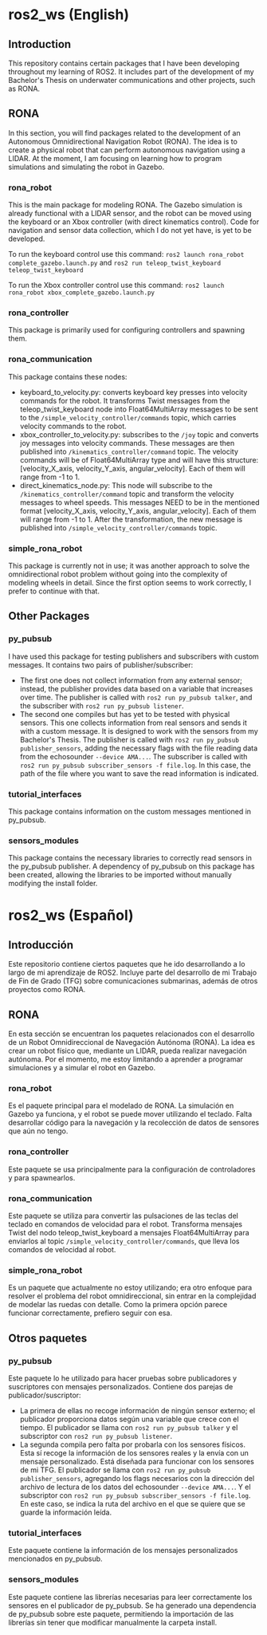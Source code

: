 # ros2_ws (English)

## Introduction
This repository contains certain packages that I have been developing throughout my learning of ROS2. It includes part of the development of my Bachelor's Thesis on underwater communications and other projects, such as RONA.

## RONA
In this section, you will find packages related to the development of an Autonomous Omnidirectional Navigation Robot (RONA). The idea is to create a physical robot that can perform autonomous navigation using a LIDAR. At the moment, I am focusing on learning how to program simulations and simulating the robot in Gazebo.

### rona_robot
This is the main package for modeling RONA. The Gazebo simulation is already functional with a LIDAR sensor, and the robot can be moved using the keyboard or an Xbox controller (with direct kinematics control). Code for navigation and sensor data collection, which I do not yet have, is yet to be developed.

To run the keyboard control use this command:
`ros2 launch rona_robot complete_gazebo.launch.py`
and
`ros2 run teleop_twist_keyboard teleop_twist_keyboard`

To run the Xbox controller control use this command:
`ros2 launch rona_robot xbox_complete_gazebo.launch.py`

### rona_controller
This package is primarily used for configuring controllers and spawning them.

### rona_communication
This package contains these nodes: 
- keyboard_to_velocity.py: converts keyboard key presses into velocity commands for the robot. It transforms Twist messages from the teleop_twist_keyboard node into Float64MultiArray messages to be sent to the `/simple_velocity_controller/commands` topic, which carries velocity commands to the robot.
- xbox_controller_to_velocity.py: subscribes to the `/joy` topic and converts joy messages into velocity commands. These messages are then published into `/kinematics_controller/command` topic. The velocity commands will be of Float64MultiArray type and will have this structure: [velocity_X_axis, velocity_Y_axis, angular_velocity]. Each of them will range from -1 to 1.
- direct_kinematics_node.py: This node will subscribe to the `/kinematics_controller/command` topic and transform the velocity messages to wheel speeds. This messages NEED to be in the mentioned format [velocity_X_axis, velocity_Y_axis, angular_velocity]. Each of them will range from -1 to 1. After the transformation, the new message is published into `/simple_velocity_controller/commands` topic.

### simple_rona_robot
This package is currently not in use; it was another approach to solve the omnidirectional robot problem without going into the complexity of modeling wheels in detail. Since the first option seems to work correctly, I prefer to continue with that.

## Other Packages

### py_pubsub
I have used this package for testing publishers and subscribers with custom messages. It contains two pairs of publisher/subscriber:
- The first one does not collect information from any external sensor; instead, the publisher provides data based on a variable that increases over time. The publisher is called with `ros2 run py_pubsub talker`, and the subscriber with `ros2 run py_pubsub listener`.
- The second one compiles but has yet to be tested with physical sensors. This one collects information from real sensors and sends it with a custom message. It is designed to work with the sensors from my Bachelor's Thesis. The publisher is called with `ros2 run py_pubsub publisher_sensors`, adding the necessary flags with the file reading data from the echosounder `--device AMA...`. The subscriber is called with `ros2 run py_pubsub subscriber_sensors -f file.log`. In this case, the path of the file where you want to save the read information is indicated.

### tutorial_interfaces
This package contains information on the custom messages mentioned in py_pubsub.

### sensors_modules
This package contains the necessary libraries to correctly read sensors in the py_pubsub publisher. A dependency of py_pubsub on this package has been created, allowing the libraries to be imported without manually modifying the install folder.


# ros2_ws (Español)

## Introducción
Este repositorio contiene ciertos paquetes que he ido desarrollando a lo largo de mi aprendizaje de ROS2. Incluye parte del desarrollo de mi Trabajo de Fin de Grado (TFG) sobre comunicaciones submarinas, además de otros proyectos como RONA.

## RONA
En esta sección se encuentran los paquetes relacionados con el desarrollo de un Robot Omnidireccional de Navegación Autónoma (RONA). La idea es crear un robot físico que, mediante un LIDAR, pueda realizar navegación autónoma. Por el momento, me estoy limitando a aprender a programar simulaciones y a simular el robot en Gazebo.

### rona_robot
Es el paquete principal para el modelado de RONA. La simulación en Gazebo ya funciona, y el robot se puede mover utilizando el teclado. Falta desarrollar código para la navegación y la recolección de datos de sensores que aún no tengo.

### rona_controller
Este paquete se usa principalmente para la configuración de controladores y para spawnearlos.

### rona_communication
Este paquete se utiliza para convertir las pulsaciones de las teclas del teclado en comandos de velocidad para el robot. Transforma mensajes Twist del nodo teleop_twist_keyboard a mensajes Float64MultiArray para enviarlos al topic `/simple_velocity_controller/commands`, que lleva los comandos de velocidad al robot.

### simple_rona_robot
Es un paquete que actualmente no estoy utilizando; era otro enfoque para resolver el problema del robot omnidireccional, sin entrar en la complejidad de modelar las ruedas con detalle. Como la primera opción parece funcionar correctamente, prefiero seguir con esa.

## Otros paquetes 

### py_pubsub
Este paquete lo he utilizado para hacer pruebas sobre publicadores y suscriptores con mensajes personalizados. Contiene dos parejas de publicador/suscriptor:
- La primera de ellas no recoge información de ningún sensor externo; el publicador proporciona datos según una variable que crece con el tiempo. El publicador se llama con `ros2 run py_pubsub talker` y el subscriptor con `ros2 run py_pubsub listener`.
- La segunda compila pero falta por probarla con los sensores físicos. Esta sí recoge la información de los sensores reales y la envía con un mensaje personalizado. Está diseñada para funcionar con los sensores de mi TFG. El publicador se llama con `ros2 run py_pubsub publisher_sensors`, agregando los flags necesarios con la dirección del archivo de lectura de los datos del echosounder `--device AMA...`. Y el subscriptor con `ros2 run py_pubsub subscriber_sensors -f file.log`. En este caso, se indica la ruta del archivo en el que se quiere que se guarde la información leída.
       
### tutorial_interfaces
Este paquete contiene la información de los mensajes personalizados mencionados en py_pubsub.

### sensors_modules
Este paquete contiene las librerías necesarias para leer correctamente los sensores en el publicador de py_pubsub. Se ha generado una dependencia de py_pubsub sobre este paquete, permitiendo la importación de las librerías sin tener que modificar manualmente la carpeta install.